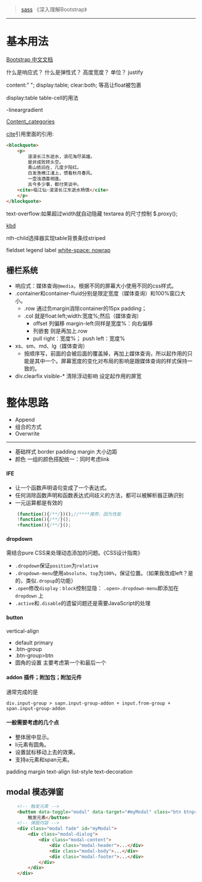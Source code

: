 >[sass](./sass.md)
>《深入理解Bootstrap》

---

# 基本用法
[Bootstrap 中文文档](http://v3.bootcss.com/)

什么是响应式？
什么是弹性式？
高度宽度？
单位？
justify

content:" ";
display:table;
clear:both;
等高让float被包裹

display:table
table-cell的用法

-lineargradient

[Content_categories](https://developer.mozilla.org/zh-CN/docs/Web/Guide/HTML/Content_categories)

[cite](https://developer.mozilla.org/zh-CN/docs/Web/HTML/Element/cite)引用里面的引用:

```html
<blockquote>
	<p>
		滚滚长江东逝水，浪花淘尽英雄。
		是非成败转头空。
		青山依旧在，几度夕阳红。
		白发渔樵江渚上，惯看秋月春风。
		一壶浊酒喜相逢。
		古今多少事，都付笑谈中。
	<cite>临江仙·滚滚长江东逝水杨慎</cite>
	</p>
</blockquote> 
```
text-overflow:如果超过width就自动隐藏
textarea 的尺寸控制
$.proxy();

[kbd](http://devdocs.io/html/element/kbd)

nth-child选择器实现table背景条纹striped

fieldset
legend
label
[white-space: nowrap]()

## 栅栏系统

- 响应式：媒体查询`@media`，根据不同的屏幕大小使用不同的css样式。
- .container和container-fluid分别是限定宽度（媒体查询）和100%窗口大小。
    - .row 通过负margin消除container的15px padding；
    - .col 就是float:left;width:宽度%;然后（媒体查询）
    	- offset 列偏移 margin-left:同样是宽度%：向右偏移
    	- 列嵌套 则是再加上.row
    	- pull right：宽度%； push left：宽度%
 - xs、sm、md、lg（媒体查询）
	- 按顺序写，前面的会被后面的覆盖掉，再加上媒体查询，所以起作用的只能是其中一个。屏幕宽度的变化对布局的影响是跟媒体查询的样式保持一致的。
- div.clearfix visible-* 清除浮动影响 设定起作用的屏宽

# 整体思路
- Append 
- 组合的方式
- Overwrite


---
- 基础样式 border padding margin 大小边距
- 颜色 一组的颜色搭配统一：同时考虑link 

#### IFE
- 让一个函数声明语句变成了一个表达式。
- 任何消除函数声明和函数表达式间歧义的方法，都可以被解析器正确识别
- 一元运算都是有效的

```js
	(function(){/**/})();//****推荐，因为性能
	!function(){/**/}();
	+function(){/**/}();
```

#### dropdown
需结合pure CSS来处理动态添加的问题。《CSS设计指南》

- `.dropdown`保证`position`为`relative`
- `.dropdown-menu`使用`absolute`、`top`为`100%`，保证位置。（如果我改成left？是的，类似`.dropup`的功能）
- `.open`修改`display：block`控制显隐： `.open>.dropdown-menu`即添加在`dropdown` 上
- `.active`和`.disable`的遗留问题还是需要JavaScript的处理

#### button

vertical-align


- default primary 
- .btn-group
- .btn-group>btn
- 圆角的设置 主要考虑第一个和最后一个

#### addon 插件；附加包；附加元件
通常完成的是
```
div.input-group > sapn.input-group-addon + input.from-group + span.input-group-addon
```
#### 一般需要考虑的几个点

- 整体居中显示。
- li元素有圆角。
- 设置鼠标移动上去的效果。
- 支持a元素和span元素。

padding margin text-align list-style text-decoration


## modal 模态弹窗

```html
    <!-- 触发元素 -->
    <button data-toggle="modal" data-target="#myModal" class="btn btnprimary">
        触发元素</button>
    <!-- 弹窗内容 -->
    <div class="modal fade" id="myModal">
        <div class="modal-dialog">
            <div class="modal-content">
                <div class="modal-header">...</div>
                <div class="modal-body">...</div>
                <div class="modal-footer">...</div>
            </div>
        </div>
    </div>
```
